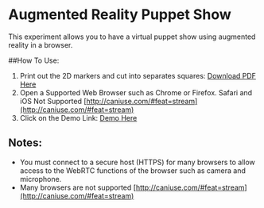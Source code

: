 # Augmented Reality Puppet Show
This experiment allows you to have a virtual puppet show using augmented reality in a browser.

##How To Use:

1. Print out the 2D markers and cut into separates squares: [Download PDF Here](https://github.com/cassell/frozen-web-augmented-reality-demo/raw/master/markers.pdf)
2. Open a Supported Web Browser such as Chrome or Firefox. Safari and iOS Not Supported [http://caniuse.com/#feat=stream](http://caniuse.com/#feat=stream)
3. Click on the Demo Link: [Demo Here](https://s3.amazonaws.com/cassell-webvr/20160508/frozen-ar-demo/frozen-ar/index.html)

## Notes:
* You must connect to a secure host (HTTPS) for many browsers to allow access to the WebRTC functions of the browser such as camera and microphone.
* Many browsers are not supported [http://caniuse.com/#feat=stream](http://caniuse.com/#feat=stream)

